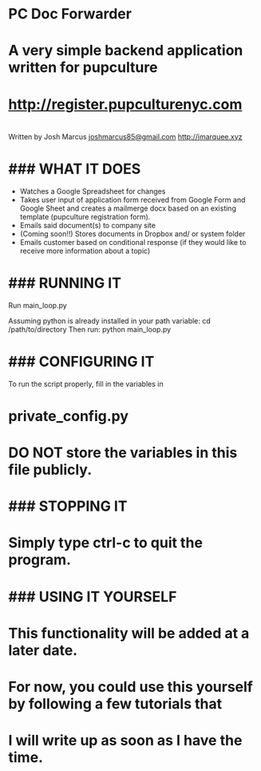 # PC Doc Forwarder
# A very simple backend application written for pupculture
# http://register.pupculturenyc.com
#
 Written by Josh Marcus
 joshmarcus85@gmail.com
 http://jmarquee.xyz
#
#
# ### WHAT IT DOES ###
 - Watches a Google Spreadsheet for changes 
 - Takes user input of application form received from Google Form and Google Sheet and creates
                                 a mailmerge docx based on an existing template (pupculture registration form). 
 - Emails said document(s) to company site
 - (Coming soon!!) Stores documents in Dropbox and/ or system folder
 - Emails customer based on conditional response (if they would like to receive more information about a topic)

# ### RUNNING IT ###
 Run main_loop.py
 
 Assuming python is already installed in your path variable:
    cd /path/to/directory
 Then run:
    python main_loop.py    

# ### 	CONFIGURING IT ###
 To run the script properly, fill in the variables in 
# private_config.py
# DO NOT store the variables in this file publicly. 
#
# ### STOPPING IT ###
# Simply type ctrl-c to quit the program.
#
# ### USING IT YOURSELF
# This functionality will be added at a later date.
# For now, you could use this yourself by following a few tutorials that
# I will write up as soon as I have the time.


